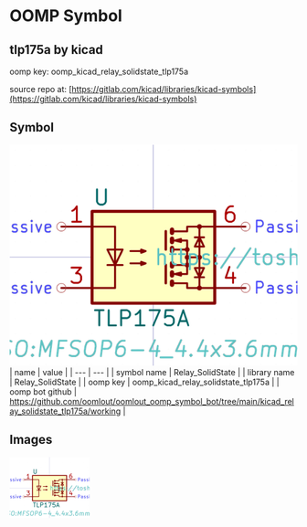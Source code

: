 # OOMP Symbol  
## tlp175a  by kicad  
  
oomp key: oomp_kicad_relay_solidstate_tlp175a  
  
source repo at: [https://gitlab.com/kicad/libraries/kicad-symbols](https://gitlab.com/kicad/libraries/kicad-symbols)  
## Symbol  
  
[![working.png](working_600.png)](working.png)  
| name | value | 
| --- | --- | 
| symbol name | Relay_SolidState | 
| library name | Relay_SolidState | 
| oomp key | oomp_kicad_relay_solidstate_tlp175a | 
| oomp bot github | https://github.com/oomlout/oomlout_oomp_symbol_bot/tree/main/kicad_relay_solidstate_tlp175a/working | 
## Images  
  
[![working.png](working_140.png)](working.png)  

